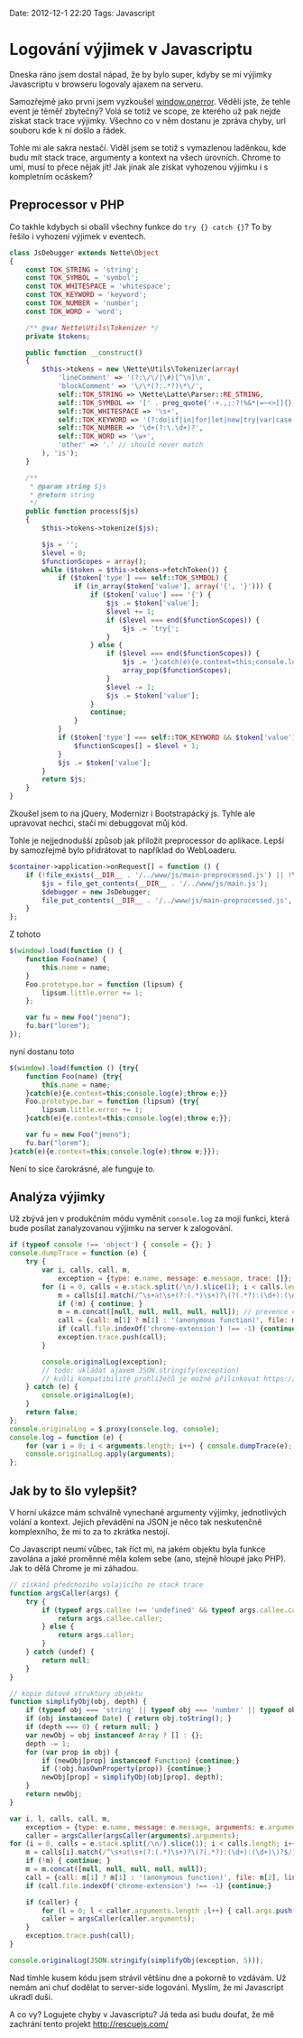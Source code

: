 Date: 2012-12-1 22:20
Tags: Javascript

# Logování výjimek v Javascriptu

Dneska ráno jsem dostal nápad, že by bylo super, kdyby se mi výjimky Javascriptu v browseru logovaly ajaxem na serveru.

Samozřejmě jako první jsem vyzkoušel [window.onerror](https://developer.mozilla.org/en-US/docs/DOM/window.onerror). Věděli jste, že tehle event je téměř zbytečný? Volá se totiž ve scope, ze kterého už pak nejde získat stack trace výjimky. Všechno co v něm dostanu je zpráva chyby, url souboru kde k ní došlo a řádek.

Tohle mi ale sakra nestačí. Viděl jsem se totiž s vymazlenou laděnkou, kde budu mít stack trace, argumenty a kontext na všech úrovních. Chrome to umí, musí to přece nějak jít! Jak jinak ale získat vyhozenou výjimku i s kompletním ocáskem?


## Preprocessor v PHP

Co takhle kdybych si obalil všechny funkce do `try {} catch {}`? To by řešilo i vyhození výjimek v eventech.

```php
class JsDebugger extends Nette\Object
{
	const TOK_STRING = 'string';
	const TOK_SYMBOL = 'symbol';
	const TOK_WHITESPACE = 'whitespace';
	const TOK_KEYWORD = 'keyword';
	const TOK_NUMBER = 'number';
	const TOK_WORD = 'word';

	/** @var Nette\Utils\Tokenizer */
	private $tokens;

	public function __construct()
	{
		$this->tokens = new \Nette\Utils\Tokenizer(array(
			'lineComment' => '(?:\/\/|\#)[^\n]\n',
			'blockComment' => '\/\*(?:.*?)\*\/',
			self::TOK_STRING => \Nette\Latte\Parser::RE_STRING,
			self::TOK_SYMBOL => '[' . preg_quote('-+.,;:?!%&*|=~<>[]{}()^$#/\\', '~') . ']',
			self::TOK_WHITESPACE => '\s+',
			self::TOK_KEYWORD => '(?:do|if|in|for|let|new|try|var|case|else|enum|eval|false|null|this|true|void|with|break|catch|class|const|super|throw|while|yield|delete|export|import|public|return|static|switch|typeof|default|extends|finally|package|private|continue|debugger|function|arguments|interface|protected|implements|instanceof)',
			self::TOK_NUMBER => '\d+(?:\.\d+)?',
			self::TOK_WORD => '\w+',
			'other' => '.' // should never match
		), 'is');
	}

	/**
	 * @param string $js
	 * @return string
	 */
	public function process($js)
	{
		$this->tokens->tokenize($js);

		$js = '';
		$level = 0;
		$functionScopes = array();
		while ($token = $this->tokens->fetchToken()) {
			if ($token['type'] === self::TOK_SYMBOL) {
				if (in_array($token['value'], array('{', '}'))) {
					if ($token['value'] === '{') {
						$js .= $token['value'];
						$level += 1;
						if ($level === end($functionScopes)) {
							$js .= 'try{';
						}
					} else {
						if ($level === end($functionScopes)) {
							$js .= '}catch(e){e.context=this;console.log(e);throw e;}';
							array_pop($functionScopes);
						}
						$level -= 1;
						$js .= $token['value'];
					}
					continue;
				}
			}
			if ($token['type'] === self::TOK_KEYWORD && $token['value'] === 'function') {
				$functionScopes[] = $level + 1;
			}
			$js .= $token['value'];
		}
		return $js;
	}
}
```

Zkoušel jsem to na jQuery, Modernizr i Bootstrapácký js. Tyhle ale upravovat nechci, stačí mi debuggovat můj kód.

Tohle je nejjednodušší způsob jak přiložit preprocessor do aplikace. Lepší by samozřejmě bylo přidrátovat to například do WebLoaderu.

```php
$container->application->onRequest[] = function () {
	if (!file_exists(__DIR__ . '/../www/js/main-preprocessed.js') || !\Nette\Diagnostics\Debugger::$productionMode) {
		$js = file_get_contents(__DIR__ . '/../www/js/main.js');
		$debugger = new JsDebugger;
		file_put_contents(__DIR__ . '/../www/js/main-preprocessed.js', $debugger->process($js));
	}
};
```

Z tohoto

```js
$(window).load(function () {
	function Foo(name) {
		this.name = name;
	}
	Foo.prototype.bar = function (lipsum) {
		lipsum.little.error += 1;
	};

	var fu = new Foo("jmeno");
	fu.bar("lorem");
});
```

nyní dostanu toto

```js
$(window).load(function () {try{
	function Foo(name) {try{
		this.name = name;
	}catch(e){e.context=this;console.log(e);throw e;}}
	Foo.prototype.bar = function (lipsum) {try{
		lipsum.little.error += 1;
	}catch(e){e.context=this;console.log(e);throw e;}};

	var fu = new Foo("jmeno");
	fu.bar("lorem");
}catch(e){e.context=this;console.log(e);throw e;}});
```

Není to sice čarokrásné, ale funguje to.


## Analýza výjimky

Už zbývá jen v produkčním módu vyměnit `console.log` za moji funkci, která bude posílat zanalyzovanou výjimku na server k zalogování.

```js
if (typeof console !== 'object') { console = {}; }
console.dumpTrace = function (e) {
	try {
		var i, calls, call, m,
			exception = {type: e.name, message: e.message, trace: []};
		for (i = 0, calls = e.stack.split(/\n/).slice(1); i < calls.length; i++) {
			m = calls[i].match(/^\s+at\s+(?:(.*)\s+)?\(?(.*?):(\d+):(\d+)\)?$/);
			if (!m) { continue; }
			m = m.concat([null, null, null, null, null]); // prevence chybějících indexů
			call = {call: m[1] ? m[1] : '(anonymous function)', file: m[2], line: parseInt(m[3]), column: parseInt(m[4])};
			if (call.file.indexOf('chrome-extension') !== -1) {continue;}
			exception.trace.push(call);
		}

		console.originalLog(exception);
		// todo: ukládat ajaxem JSON.stringify(exception)
		// kvůli kompatibilitě prohlížečů je možné přilinkovat https://github.com/douglascrockford/JSON-js
	} catch (e) {
		console.originalLog(e);
	}
	return false;
};
console.originalLog = $.proxy(console.log, console);
console.log = function (e) {
	for (var i = 0; i < arguments.length; i++) { console.dumpTrace(e); }
	console.originalLog.apply(arguments);
};
```


## Jak by to šlo vylepšit?

V horní ukázce mám schválně vynechané argumenty výjimky, jednotlivých volání a kontext. Jejich převádění na JSON je něco tak neskutenčně komplexního, že mi to za to zkrátka nestojí.

Co Javascript neumí vůbec, tak říct mi, na jakém objektu byla funkce zavolána a jaké proměnné měla kolem sebe (ano, stejně hloupé jako PHP). Jak to dělá Chrome je mi záhadou.

```js
// získání předchozího volajícího ze stack trace
function argsCaller(args) {
	try {
		if (typeof args.callee !== 'undefined' && typeof args.callee.caller !== 'undefined') {
			return args.callee.caller;
		} else {
			return args.caller;
		}
	} catch (undef) {
		return null;
	}
}

// kopie datové struktury objektu
function simplifyObj(obj, depth) {
	if (typeof obj === 'string' || typeof obj === 'number' || typeof obj === 'boolean') { return obj; }
	if (obj instanceof Date) { return obj.toString(); }
	if (depth === 0) { return null; }
	var newObj = obj instanceof Array ? [] : {};
	depth -= 1;
	for (var prop in obj) {
		if (newObj[prop] instanceof Function) {continue;}
		if (!obj.hasOwnProperty(prop)) {continue;}
		newObj[prop] = simplifyObj(obj[prop], depth);
	}
	return newObj;
}

var i, l, calls, call, m,
	exception = {type: e.name, message: e.message, arguments: e.arguments, trace: []};
	caller = argsCaller(argsCaller(arguments).arguments);
for (i = 0, calls = e.stack.split(/\n/).slice(1); i < calls.length; i++) {
	m = calls[i].match(/^\s+at\s+(?:(.*)\s+)?\(?(.*?):(\d+):(\d+)\)?$/);
	if (!m) { continue; }
	m = m.concat([null, null, null, null, null]);
	call = {call: m[1] ? m[1] : '(anonymous function)', file: m[2], line: parseInt(m[3]), column: parseInt(m[4]), args: []};
	if (call.file.indexOf('chrome-extension') !== -1) {continue;}

	if (caller) {
		for (l = 0; l < caller.arguments.length ;l++) { call.args.push(caller.arguments[l]); }
		caller = argsCaller(caller.arguments);
	}
	exception.trace.push(call);
}

console.originalLog(JSON.stringify(simplifyObj(exception, 5)));
```

Nad tímhle kusem kódu jsem strávil většinu dne a pokorně to vzdávám. Už nemám ani chuť dodělat to server-side logování. Myslím, že mi Javascript ukradl duši.


A co vy? Logujete chyby v Javascriptu? Já teda asi budu doufat, že mě zachrání tento projekt http://rescuejs.com/
